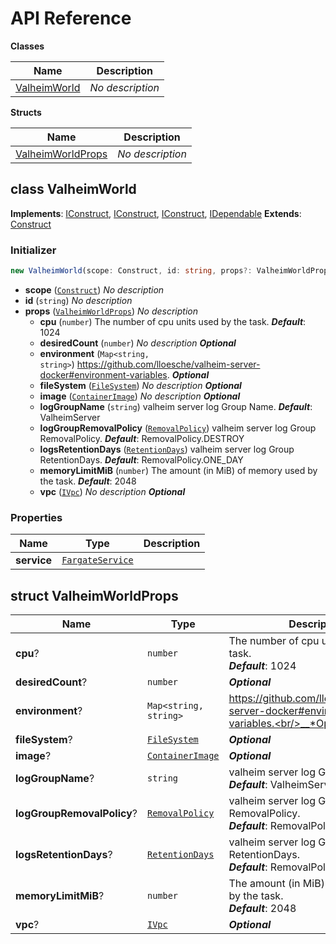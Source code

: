 # API Reference

**Classes**

Name|Description
----|-----------
[ValheimWorld](#cdk-valheim-valheimworld)|*No description*


**Structs**

Name|Description
----|-----------
[ValheimWorldProps](#cdk-valheim-valheimworldprops)|*No description*



## class ValheimWorld  <a id="cdk-valheim-valheimworld"></a>



__Implements__: [IConstruct](#constructs-iconstruct), [IConstruct](#aws-cdk-core-iconstruct), [IConstruct](#constructs-iconstruct), [IDependable](#aws-cdk-core-idependable)
__Extends__: [Construct](#aws-cdk-core-construct)

### Initializer




```ts
new ValheimWorld(scope: Construct, id: string, props?: ValheimWorldProps)
```

* **scope** (<code>[Construct](#aws-cdk-core-construct)</code>)  *No description*
* **id** (<code>string</code>)  *No description*
* **props** (<code>[ValheimWorldProps](#cdk-valheim-valheimworldprops)</code>)  *No description*
  * **cpu** (<code>number</code>)  The number of cpu units used by the task. __*Default*__: 1024
  * **desiredCount** (<code>number</code>)  *No description* __*Optional*__
  * **environment** (<code>Map<string, string></code>)  https://github.com/lloesche/valheim-server-docker#environment-variables. __*Optional*__
  * **fileSystem** (<code>[FileSystem](#aws-cdk-aws-efs-filesystem)</code>)  *No description* __*Optional*__
  * **image** (<code>[ContainerImage](#aws-cdk-aws-ecs-containerimage)</code>)  *No description* __*Optional*__
  * **logGroupName** (<code>string</code>)  valheim server log Group Name. __*Default*__: ValheimServer
  * **logGroupRemovalPolicy** (<code>[RemovalPolicy](#aws-cdk-core-removalpolicy)</code>)  valheim server log Group RemovalPolicy. __*Default*__: RemovalPolicy.DESTROY
  * **logsRetentionDays** (<code>[RetentionDays](#aws-cdk-aws-logs-retentiondays)</code>)  valheim server log Group RetentionDays. __*Default*__: RemovalPolicy.ONE_DAY
  * **memoryLimitMiB** (<code>number</code>)  The amount (in MiB) of memory used by the task. __*Default*__: 2048
  * **vpc** (<code>[IVpc](#aws-cdk-aws-ec2-ivpc)</code>)  *No description* __*Optional*__



### Properties


Name | Type | Description 
-----|------|-------------
**service** | <code>[FargateService](#aws-cdk-aws-ecs-fargateservice)</code> | <span></span>



## struct ValheimWorldProps  <a id="cdk-valheim-valheimworldprops"></a>






Name | Type | Description 
-----|------|-------------
**cpu**? | <code>number</code> | The number of cpu units used by the task.<br/>__*Default*__: 1024
**desiredCount**? | <code>number</code> | __*Optional*__
**environment**? | <code>Map<string, string></code> | https://github.com/lloesche/valheim-server-docker#environment-variables.<br/>__*Optional*__
**fileSystem**? | <code>[FileSystem](#aws-cdk-aws-efs-filesystem)</code> | __*Optional*__
**image**? | <code>[ContainerImage](#aws-cdk-aws-ecs-containerimage)</code> | __*Optional*__
**logGroupName**? | <code>string</code> | valheim server log Group Name.<br/>__*Default*__: ValheimServer
**logGroupRemovalPolicy**? | <code>[RemovalPolicy](#aws-cdk-core-removalpolicy)</code> | valheim server log Group RemovalPolicy.<br/>__*Default*__: RemovalPolicy.DESTROY
**logsRetentionDays**? | <code>[RetentionDays](#aws-cdk-aws-logs-retentiondays)</code> | valheim server log Group RetentionDays.<br/>__*Default*__: RemovalPolicy.ONE_DAY
**memoryLimitMiB**? | <code>number</code> | The amount (in MiB) of memory used by the task.<br/>__*Default*__: 2048
**vpc**? | <code>[IVpc](#aws-cdk-aws-ec2-ivpc)</code> | __*Optional*__



